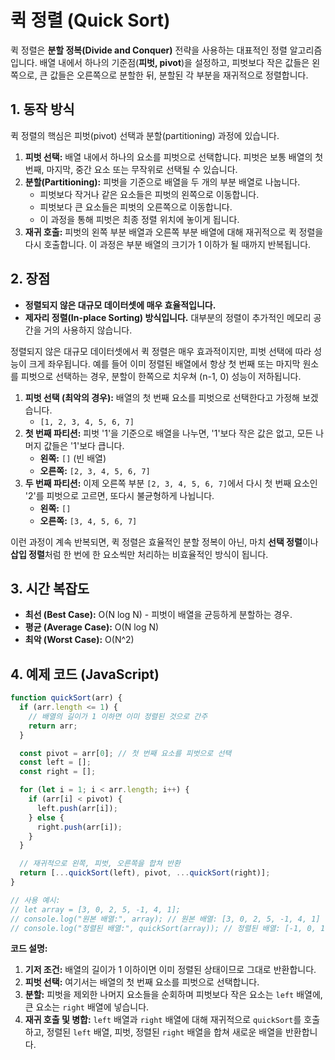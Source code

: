 # 퀵 정렬 (Quick Sort)

퀵 정렬은 **분할 정복(Divide and Conquer)** 전략을 사용하는 대표적인 정렬 알고리즘입니다. 배열 내에서 하나의 기준점(**피벗, pivot**)을 설정하고, 피벗보다 작은 값들은 왼쪽으로, 큰 값들은 오른쪽으로 분할한 뒤, 분할된 각 부분을 재귀적으로 정렬합니다.

## 1. 동작 방식

퀵 정렬의 핵심은 피벗(pivot) 선택과 분할(partitioning) 과정에 있습니다.

1. **피벗 선택:** 배열 내에서 하나의 요소를 피벗으로 선택합니다. 피벗은 보통 배열의 첫 번째, 마지막, 중간 요소 또는 무작위로 선택될 수 있습니다.
2. **분할(Partitioning):** 피벗을 기준으로 배열을 두 개의 부분 배열로 나눕니다.
   - 피벗보다 작거나 같은 요소들은 피벗의 왼쪽으로 이동합니다.
   - 피벗보다 큰 요소들은 피벗의 오른쪽으로 이동합니다.
   - 이 과정을 통해 피벗은 최종 정렬 위치에 놓이게 됩니다.
3. **재귀 호출:** 피벗의 왼쪽 부분 배열과 오른쪽 부분 배열에 대해 재귀적으로 퀵 정렬을 다시 호출합니다. 이 과정은 부분 배열의 크기가 1 이하가 될 때까지 반복됩니다.

## 2. 장점

- **정렬되지 않은 대규모 데이터셋에 매우 효율적입니다.**
- **제자리 정렬(In-place Sorting) 방식입니다.** 대부분의 정렬이 추가적인 메모리 공간을 거의 사용하지 않습니다.

정렬되지 않은 대규모 데이터셋에서 퀵 정렬은 매우 효과적이지만, 피벗 선택에 따라 성능이 크게 좌우됩니다. 예를 들어 이미 정렬된 배열에서 항상 첫 번째 또는 마지막 원소를 피벗으로 선택하는 경우, 분할이 한쪽으로 치우쳐 (n-1, 0) 성능이 저하됩니다.

1. **피벗 선택 (최악의 경우):** 배열의 첫 번째 요소를 피벗으로 선택한다고 가정해 보겠습니다.
   - `[1, 2, 3, 4, 5, 6, 7]`
2. **첫 번째 파티션:** 피벗 '1'을 기준으로 배열을 나누면, '1'보다 작은 값은 없고, 모든 나머지 값들은 '1'보다 큽니다.
   - **왼쪽:** `[]` (빈 배열)
   - **오른쪽:** `[2, 3, 4, 5, 6, 7]`
3. **두 번째 파티션:** 이제 오른쪽 부분 `[2, 3, 4, 5, 6, 7]`에서 다시 첫 번째 요소인 '2'를 피벗으로 고르면, 또다시 불균형하게 나뉩니다.
   - **왼쪽:** `[]`
   - **오른쪽:** `[3, 4, 5, 6, 7]`

이런 과정이 계속 반복되면, 퀵 정렬은 효율적인 분할 정복이 아닌, 마치 **선택 정렬**이나 **삽입 정렬**처럼 한 번에 한 요소씩만 처리하는 비효율적인 방식이 됩니다.

## 3. 시간 복잡도

- **최선 (Best Case):** O(N log N) - 피벗이 배열을 균등하게 분할하는 경우.
- **평균 (Average Case):** O(N log N)
- **최악 (Worst Case):** O(N^2)

## 4. 예제 코드 (JavaScript)

```javascript
function quickSort(arr) {
  if (arr.length <= 1) {
    // 배열의 길이가 1 이하면 이미 정렬된 것으로 간주
    return arr;
  }

  const pivot = arr[0]; // 첫 번째 요소를 피벗으로 선택
  const left = [];
  const right = [];

  for (let i = 1; i < arr.length; i++) {
    if (arr[i] < pivot) {
      left.push(arr[i]);
    } else {
      right.push(arr[i]);
    }
  }

  // 재귀적으로 왼쪽, 피벗, 오른쪽을 합쳐 반환
  return [...quickSort(left), pivot, ...quickSort(right)];
}

// 사용 예시:
// let array = [3, 0, 2, 5, -1, 4, 1];
// console.log("원본 배열:", array); // 원본 배열: [3, 0, 2, 5, -1, 4, 1]
// console.log("정렬된 배열:", quickSort(array)); // 정렬된 배열: [-1, 0, 1, 2, 3, 4, 5]
```

**코드 설명:**

1. **기저 조건:** 배열의 길이가 1 이하이면 이미 정렬된 상태이므로 그대로 반환합니다.
2. **피벗 선택:** 여기서는 배열의 첫 번째 요소를 피벗으로 선택합니다.
3. **분할:** 피벗을 제외한 나머지 요소들을 순회하며 피벗보다 작은 요소는 `left` 배열에, 큰 요소는 `right` 배열에 넣습니다.
4. **재귀 호출 및 병합:** `left` 배열과 `right` 배열에 대해 재귀적으로 `quickSort`를 호출하고, 정렬된 `left` 배열, 피벗, 정렬된 `right` 배열을 합쳐 새로운 배열을 반환합니다.
